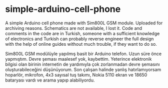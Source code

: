 # simple-arduino-cell-phone
A simple Arduino cell phone made with Sim800L GSM module. Uploaded for archiving reasons. Schematics are not available, I lost it. Code and comments in the code are in Turkish, someone with a sufficient knowledge of electronics and Turkish can probably reverse engineer the full design with the help of online guides without much trouble, if they want to do so.

Sim800L GSM modülüyle yapılmış basit bir Arduino telefon. Uzun süre önce yapmıştım. Devre şeması maalesef yok, kaybettim. Yeterince elektronik bilgisi olan birinin internetin de yardımıyla çok zorlanmadan devre şemasını oluşturabileceğini düşünüyorum. Son çalışan halinde yanlış hatırlamıyorsam hoparlör, mikrofon, 4x3 sayısal tuş takımı, Nokia 5110 ekran ve 18650 bataryası vardı ve arama yapıp alabiliyordu.
